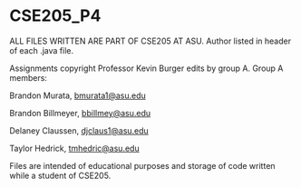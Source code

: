 # CSE205_P4

ALL FILES WRITTEN ARE PART OF CSE205 AT ASU. Author listed in header of each .java file. 

Assignments copyright Professor Kevin Burger edits by group A. Group A members:

Brandon Murata, bmurata1@asu.edu

Brandon Billmeyer, bbillmey@asu.edu

Delaney Claussen, djclaus1@asu.edu

Taylor Hedrick, tmhedric@asu.edu

Files are intended of educational purposes and storage of code written while a student of CSE205. 
